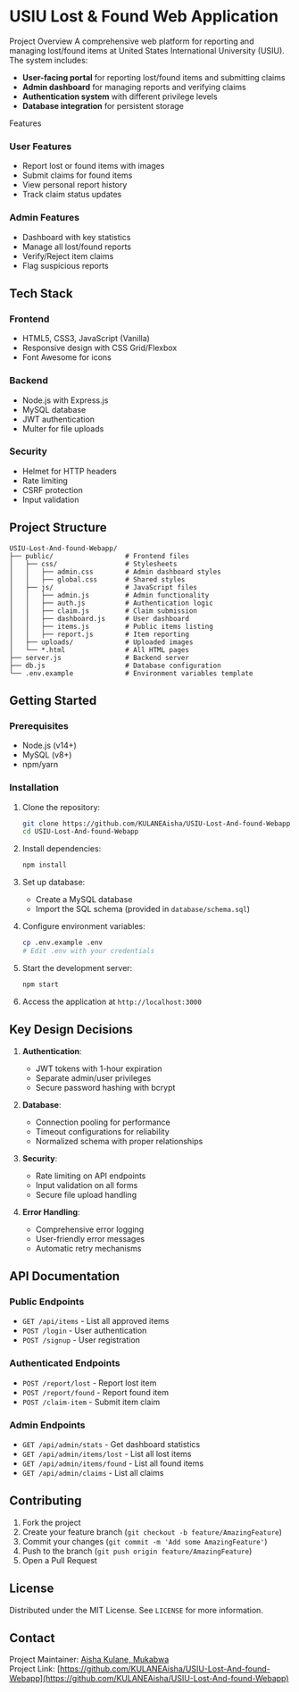# USIU Lost & Found Web Application

Project Overview
A comprehensive web platform for reporting and managing lost/found items at United States International University (USIU). The system includes:

- **User-facing portal** for reporting lost/found items and submitting claims
- **Admin dashboard** for managing reports and verifying claims
- **Authentication system** with different privilege levels
- **Database integration** for persistent storage

Features

### User Features
- Report lost or found items with images
- Submit claims for found items
- View personal report history
- Track claim status updates

### Admin Features
- Dashboard with key statistics
- Manage all lost/found reports
- Verify/Reject item claims
- Flag suspicious reports

## Tech Stack

### Frontend
- HTML5, CSS3, JavaScript (Vanilla)
- Responsive design with CSS Grid/Flexbox
- Font Awesome for icons

### Backend
- Node.js with Express.js
- MySQL database
- JWT authentication
- Multer for file uploads

### Security
- Helmet for HTTP headers
- Rate limiting
- CSRF protection
- Input validation

## Project Structure

```
USIU-Lost-And-found-Webapp/
├── public/                  # Frontend files
│   ├── css/                 # Stylesheets
│   │   ├── admin.css        # Admin dashboard styles
│   │   ├── global.css       # Shared styles
│   ├── js/                  # JavaScript files
│   │   ├── admin.js         # Admin functionality
│   │   ├── auth.js          # Authentication logic
│   │   ├── claim.js         # Claim submission
│   │   ├── dashboard.js     # User dashboard
│   │   ├── items.js         # Public items listing
│   │   ├── report.js        # Item reporting
│   ├── uploads/             # Uploaded images
│   └── *.html               # All HTML pages
├── server.js                # Backend server
├── db.js                    # Database configuration
└── .env.example             # Environment variables template
```

## Getting Started

### Prerequisites
- Node.js (v14+)
- MySQL (v8+)
- npm/yarn

### Installation
1. Clone the repository:
   ```bash
   git clone https://github.com/KULANEAisha/USIU-Lost-And-found-Webapp.git
   cd USIU-Lost-And-found-Webapp
   ```

2. Install dependencies:
   ```bash
   npm install
   ```

3. Set up database:
   - Create a MySQL database
   - Import the SQL schema (provided in `database/schema.sql`)

4. Configure environment variables:
   ```bash
   cp .env.example .env
   # Edit .env with your credentials
   ```

5. Start the development server:
   ```bash
   npm start
   ```

6. Access the application at `http://localhost:3000`

## Key Design Decisions

1. **Authentication**:
   - JWT tokens with 1-hour expiration
   - Separate admin/user privileges
   - Secure password hashing with bcrypt

2. **Database**:
   - Connection pooling for performance
   - Timeout configurations for reliability
   - Normalized schema with proper relationships

3. **Security**:
   - Rate limiting on API endpoints
   - Input validation on all forms
   - Secure file upload handling

4. **Error Handling**:
   - Comprehensive error logging
   - User-friendly error messages
   - Automatic retry mechanisms

## API Documentation

### Public Endpoints
- `GET /api/items` - List all approved items
- `POST /login` - User authentication
- `POST /signup` - User registration

### Authenticated Endpoints
- `POST /report/lost` - Report lost item
- `POST /report/found` - Report found item
- `POST /claim-item` - Submit item claim

### Admin Endpoints
- `GET /api/admin/stats` - Get dashboard statistics
- `GET /api/admin/items/lost` - List all lost items
- `GET /api/admin/items/found` - List all found items
- `GET /api/admin/claims` - List all claims

## Contributing
1. Fork the project
2. Create your feature branch (`git checkout -b feature/AmazingFeature`)
3. Commit your changes (`git commit -m 'Add some AmazingFeature'`)
4. Push to the branch (`git push origin feature/AmazingFeature`)
5. Open a Pull Request

## License
Distributed under the MIT License. See `LICENSE` for more information.

## Contact
Project Maintainer: [Aisha Kulane, Mukabwa](mailto:your_email@example.com)  
Project Link: [https://github.com/KULANEAisha/USIU-Lost-And-found-Webapp](https://github.com/KULANEAisha/USIU-Lost-And-found-Webapp)
